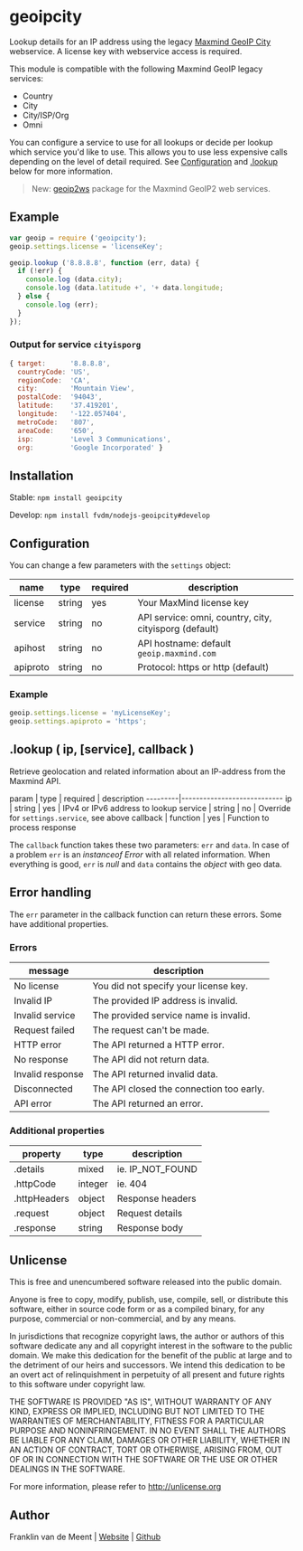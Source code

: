 geoipcity
=========

Lookup details for an IP address using the legacy [Maxmind GeoIP City](http://www.maxmind.com/en/web_services) webservice.
A license key with webservice access is required.

This module is compatible with the following Maxmind GeoIP legacy services:

* Country
* City
* City/ISP/Org
* Omni

You can configure a service to use for all lookups or decide per lookup which service you'd like to use.
This allows you to use less expensive calls depending on the level of detail required.
See [Configuration](#configuration) and [.lookup](#lookup) below for more information.


> New: [geoip2ws](https://www.npmjs.com/package/geoip2ws) package for the Maxmind GeoIP2 web services.


Example
-------

```js
var geoip = require ('geoipcity');
geoip.settings.license = 'licenseKey';

geoip.lookup ('8.8.8.8', function (err, data) {
  if (!err) {
    console.log (data.city);
    console.log (data.latitude +', '+ data.longitude;
  } else {
    console.log (err);
  }
});
```


### Output for service `cityisporg`

```js
{ target:      '8.8.8.8',
  countryCode: 'US',
  regionCode:  'CA',
  city:        'Mountain View',
  postalCode:  '94043',
  latitude:    '37.419201',
  longitude:   '-122.057404',
  metroCode:   '807',
  areaCode:    '650',
  isp:         'Level 3 Communications',
  org:         'Google Incorporated' }
```


Installation
------------

Stable: `npm install geoipcity`

Develop: `npm install fvdm/nodejs-geoipcity#develop`


Configuration
-------------

You can change a few parameters with the `settings` object:

name     | type   | required | description
---------|--------|----------|-------------------------------------------------------
license  | string | yes      | Your MaxMind license key
service  | string | no       | API service: omni, country, city, cityisporg (default)
apihost  | string | no       | API hostname: default `geoip.maxmind.com`
apiproto | string | no       | Protocol: https or http (default)


### Example

```js
geoip.settings.license = 'myLicenseKey';
geoip.settings.apiproto = 'https';
```


.lookup ( ip, [service], callback )
-----------------------------------

Retrieve geolocation and related information about an IP-address from the Maxmind API.


param    | type     | required | description
---------|----------------------------
ip       | string   | yes      | IPv4 or IPv6 address to lookup
service  | string   | no       | Override for `settings.service`, see above
callback | function | yes      | Function to process response


The `callback` function takes these two parameters: `err` and `data`.
In case of a problem `err` is an _instanceof Error_ with all related information.
When everything is good, `err` is _null_ and `data` contains the _object_ with geo data.


Error handling
--------------

The `err` parameter in the callback function can return these errors. Some have additional properties.

### Errors

message          | description
-----------------|-----------------------------------------
No license       | You did not specify your license key.
Invalid IP       | The provided IP address is invalid.
Invalid service  | The provided service name is invalid.
Request failed   | The request can't be made.
HTTP error       | The API returned a HTTP error.
No response      | The API did not return data.
Invalid response | The API returned invalid data.
Disconnected     | The API closed the connection too early.
API error        | The API returned an error.


### Additional properties

property     | type    | description
-------------|---------|-----------------------------
.details     | mixed   | ie. IP_NOT_FOUND
.httpCode    | integer | ie. 404
.httpHeaders | object  | Response headers
.request     | object  | Request details
.response    | string  | Response body


Unlicense
---------

This is free and unencumbered software released into the public domain.

Anyone is free to copy, modify, publish, use, compile, sell, or
distribute this software, either in source code form or as a compiled
binary, for any purpose, commercial or non-commercial, and by any
means.

In jurisdictions that recognize copyright laws, the author or authors
of this software dedicate any and all copyright interest in the
software to the public domain. We make this dedication for the benefit
of the public at large and to the detriment of our heirs and
successors. We intend this dedication to be an overt act of
relinquishment in perpetuity of all present and future rights to this
software under copyright law.

THE SOFTWARE IS PROVIDED "AS IS", WITHOUT WARRANTY OF ANY KIND,
EXPRESS OR IMPLIED, INCLUDING BUT NOT LIMITED TO THE WARRANTIES OF
MERCHANTABILITY, FITNESS FOR A PARTICULAR PURPOSE AND NONINFRINGEMENT.
IN NO EVENT SHALL THE AUTHORS BE LIABLE FOR ANY CLAIM, DAMAGES OR
OTHER LIABILITY, WHETHER IN AN ACTION OF CONTRACT, TORT OR OTHERWISE,
ARISING FROM, OUT OF OR IN CONNECTION WITH THE SOFTWARE OR THE USE OR
OTHER DEALINGS IN THE SOFTWARE.

For more information, please refer to <http://unlicense.org>


Author
------

Franklin van de Meent
| [Website](https://frankl.in)
| [Github](https://github.com/fvdm)
